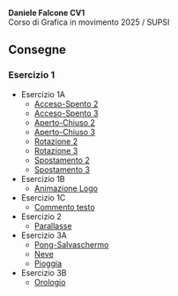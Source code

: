 **Daniele Falcone CV1**  
Corso di Grafica in movimento 2025 / SUPSI  




## Consegne   
### Esercizio 1   
- Esercizio 1A
	- [Acceso-Spento 2](https://dadiccs.github.io/gim/esercizio_1A/acceso_spento_2.html) 
	- [Acceso-Spento 3](https://dadiccs.github.io/gim/esercizio_1A/acceso_spento_3.html) 
	- [Aperto-Chiuso 2](https://dadiccs.github.io/gim/esercizio_1A/aperto_chiuso_2.html) 
	- [Aperto-Chiuso 3](https://dadiccs.github.io/gim/esercizio_1A/aperto_chiuso_3.html) 
	- [Rotazione 2](https://dadiccs.github.io/gim/esercizio_1A/rotazione_2.html) 
	- [Rotazione 3](https://dadiccs.github.io/gim/esercizio_1A/rotazione_3.html)   
	- [Spostamento 2](https://dadiccs.github.io/gim/esercizio_1A/spostamento_2.html) 
	- [Spostamento 3](https://dadiccs.github.io/gim/esercizio_1A/spostamento_3.html) 
- Esercizio 1B
	- [Animazione Logo](https://dadiccs.github.io/gim/esercizio_1B/index.html) 
- Esercizio 1C
	- [Commento testo](https://github.com/Dadiccs/gim/tree/main/esercizio_1C)
- Esercizio 2
	- [Parallasse](https://dadiccs.github.io/gim/esercizio_2/index.html)
- Esercizio 3A
	- [Pong-Salvaschermo](https://dadiccs.github.io/gim/esercizio_3A/pong/index.html)
	- [Neve](https://dadiccs.github.io/gim/esercizio_3A/neve/index.html)
	- [Pioggia](https://dadiccs.github.io/gim/esercizio_3A/pioggia/index.html)
- Esercizio 3B
	- [Orologio](https://dadiccs.github.io/gim/esercizio_3B/index.html)
